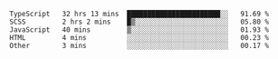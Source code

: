 <!--START_SECTION:waka-->

```text
TypeScript   32 hrs 13 mins  ███████████████████████░░   91.69 %
SCSS         2 hrs 2 mins    █▒░░░░░░░░░░░░░░░░░░░░░░░   05.80 %
JavaScript   40 mins         ▒░░░░░░░░░░░░░░░░░░░░░░░░   01.93 %
HTML         4 mins          ░░░░░░░░░░░░░░░░░░░░░░░░░   00.23 %
Other        3 mins          ░░░░░░░░░░░░░░░░░░░░░░░░░   00.17 %
```

<!--END_SECTION:waka-->


<!--
**Leorio21/Leorio21** is a ✨ _special_ ✨ repository because its `README.md` (this file) appears on your GitHub profile.

Here are some ideas to get you started:

- 🔭 I’m currently working on ...
- 🌱 I’m currently learning ...
- 👯 I’m looking to collaborate on ...
- 🤔 I’m looking for help with ...
- 💬 Ask me about ...
- 📫 How to reach me: ...
- 😄 Pronouns: ...
- ⚡ Fun fact: ...
-->

